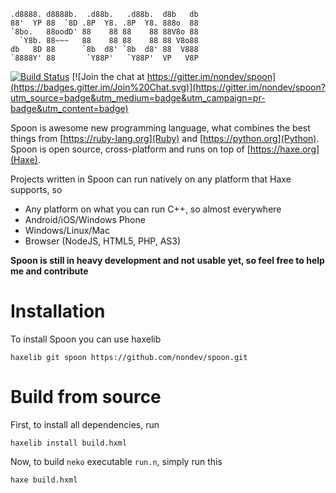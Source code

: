 ```
.d8888. d8888b.  .d88b.   .d88b.  d8b   db
88'  YP 88  `8D .8P  Y8. .8P  Y8. 888o  88
`8bo.   88oodD' 88    88 88    88 88V8o 88
  `Y8b. 88~~~   88    88 88    88 88 V8o88
db   8D 88      `8b  d8' `8b  d8' 88  V888
`8888Y' 88       `Y88P'   `Y88P'  VP   V8P
```

[![Build Status](https://travis-ci.org/nondev/spoon.svg)](https://travis-ci.org/nondev/spoon) [![Join the chat at https://gitter.im/nondev/spoon](https://badges.gitter.im/Join%20Chat.svg)](https://gitter.im/nondev/spoon?utm_source=badge&utm_medium=badge&utm_campaign=pr-badge&utm_content=badge)

Spoon is awesome new programming language, what combines the best things from [https://ruby-lang.org](Ruby) and [https://python.org](Python). Spoon is open source, cross-platform and runs on top of [https://haxe.org](Haxe).

Projects written in Spoon can run natively on any platform that Haxe supports, so

  * Any platform on what you can run C++, so almost everywhere
  * Android/iOS/Windows Phone
  * Windows/Linux/Mac
  * Browser (NodeJS, HTML5, PHP, AS3)

**Spoon is still in heavy development and not usable yet, so feel free to help me and contribute**

# Installation

To install Spoon you can use haxelib

```
haxelib git spoon https://github.com/nondev/spoon.git
```

# Build from source

First, to install all dependencies, run

```
haxelib install build.hxml
```

Now, to build `neko` executable `run.n`, simply run this

```
haxe build.hxml
```
